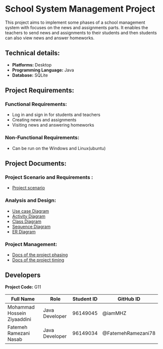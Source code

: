 # School System Management Project

This project aims to implement some phases of a school management system with focuses on the news and assignments parts.
It enables the teachers to send news and assignments to their students and then students can also view news and
answer homeworks.

## Technical details:

+ **Platforms:** Desktop
+ **Programming Language:** Java
+ **Database:** SQLite

## Project Requirements:

### Functional Requirements:

+ Log in and sign in for students and teachers
+ Creating news and assignments
+ Visiting news and answering homeworks

### Non-Functional Requirements:

+ Can be run on the Windows and Linux(ubuntu)

## Project Documents:

### Project Scenario and Requirements :

+ [Project scenario](/documentation/scenarios/SCENARIO.md)

### Analysis and Design:

+ [Use case Diagram](#)
+ [Activity Diagram](#)
+ [Class Diagram](#)
+ [Sequence Diagram](#)
+ [ER Diagram](#)

### Project Management:

+ [Docs of the project phasing](#)
+ [Docs of the project timing](#)

## Developers

**Project Code:** G11

| Full Name| Role | Student ID | GitHub ID |
| ------------- | ------------- | ------------- | ------------- |
| Mohammad Hossein Ziyaaddini | Java Developer  | 96149045  | @iamMHZ |
| Fatemeh Ramezani Nasab | Java Developer  | 96149034  | @FatemehRamezani78 |
